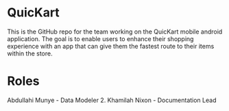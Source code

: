 # QuicKart
This is the GitHub repo for the team working on the QuicKart mobile android application. The goal is to enable users to enhance their shopping experience with an app that can give them the fastest route to their items within the store.


# Roles
 
Abdullahi Munye - Data Modeler
2. Khamilah Nixon - Documentation Lead
